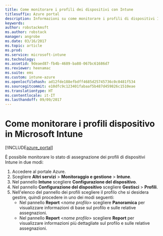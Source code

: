 ```yaml
---
title: Come monitorare i profili dei dispositivi con Intune
titlesuffix: Azure portal
description: Informazioni su come monitorare i profili di dispositivi Intune assegnati."
keywords: 
author: robstackmsft
ms.author: robstack
manager: angrobe
ms.date: 03/16/2017
ms.topic: article
ms.prod: 
ms.service: microsoft-intune
ms.technology: 
ms.assetid: 9deaed87-fb4b-4689-ba88-067bc61686d7
ms.reviewer: heenamac
ms.suite: ems
ms.custom: intune-azure
ms.openlocfilehash: ad12fde188efbdff4685d25745736c0c0481f534
ms.sourcegitcommit: e10dfc9c123401fabaaf5b487d459826c1510eae
ms.translationtype: HT
ms.contentlocale: it-IT
ms.lasthandoff: 09/09/2017
---
```

# <a name="how-to-monitor-device-profiles-in-microsoft-intune"></a>Come monitorare i profili dispositivo in Microsoft Intune

[!INCLUDE[azure_portal](./includes/azure_portal.md)]

È possibile monitorare lo stato di assegnazione dei profili di dispositivi Intune in due modi:


1. Accedere al portale Azure.
2. Scegliere **Altri servizi** > **Monitoraggio e gestione** > **Intune**.
3. Nel pannello **Intune** scegliere **Configurazione del dispositivo**.
2. Nel pannello **Configurazione del dispositivo** scegliere **Gestisci** > **Profili**.
2. Nell'elenco del pannello dei profili scegliere il profilo che si desidera gestire, quindi procedere in uno dei modi seguenti:
    - Nel pannello **Report** <*nome profilo*>  scegliere **Panoramica** per visualizzare informazioni di base sul profilo e sulle relative assegnazioni.
    - Nel pannello **Report** <*nome profilo*>  scegliere **Report** per visualizzare informazioni più dettagliate sul profilo e sulle relative assegnazioni.
